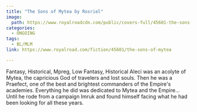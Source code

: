 ```yaml
---
title: "The Sons of Mytea by Rosriel"
image:
  path: https://www.royalroadcdn.com/public/covers-full/45601-the-sons-of-mytea.jpg
categories:
  - ONGOING
tags:
  - BL/MLM
link: https://www.royalroad.com/fiction/45601/the-sons-of-mytea

---
```

Fantasy, Historical, Mpreg, Low Fantasy, Historical
Aleci was an acolyte of Mytea, the capricious God of travelers and lost souls. Then he was a Praefect, one of the best and brightest commanders of the Empire's academies. Everything he did was dedicated to Mytea and the Empire...
Until he rode from a campaign Imruk and found himself facing what he had been looking for all these years.

